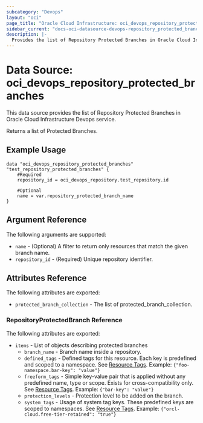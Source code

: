 ```yaml
---
subcategory: "Devops"
layout: "oci"
page_title: "Oracle Cloud Infrastructure: oci_devops_repository_protected_branches"
sidebar_current: "docs-oci-datasource-devops-repository_protected_branches"
description: |-
  Provides the list of Repository Protected Branches in Oracle Cloud Infrastructure Devops service
---
```


# Data Source: oci_devops_repository_protected_branches
This data source provides the list of Repository Protected Branches in Oracle Cloud Infrastructure Devops service.

Returns a list of Protected Branches.


## Example Usage

```hcl
data "oci_devops_repository_protected_branches" "test_repository_protected_branches" {
	#Required
	repository_id = oci_devops_repository.test_repository.id

	#Optional
	name = var.repository_protected_branch_name
}
```

## Argument Reference

The following arguments are supported:

* `name` - (Optional) A filter to return only resources that match the given branch name.
* `repository_id` - (Required) Unique repository identifier.


## Attributes Reference

The following attributes are exported:

* `protected_branch_collection` - The list of protected_branch_collection.

### RepositoryProtectedBranch Reference

The following attributes are exported:

* `items` - List of objects describing protected branches
	* `branch_name` - Branch name inside a repository.
	* `defined_tags` - Defined tags for this resource. Each key is predefined and scoped to a namespace. See [Resource Tags](https://docs.cloud.oracle.com/iaas/Content/General/Concepts/resourcetags.htm). Example: `{"foo-namespace.bar-key": "value"}`
	* `freeform_tags` - Simple key-value pair that is applied without any predefined name, type or scope. Exists for cross-compatibility only.  See [Resource Tags](https://docs.cloud.oracle.com/iaas/Content/General/Concepts/resourcetags.htm). Example: `{"bar-key": "value"}`
	* `protection_levels` - Protection level to be added on the branch.
	* `system_tags` - Usage of system tag keys. These predefined keys are scoped to namespaces. See [Resource Tags](https://docs.cloud.oracle.com/iaas/Content/General/Concepts/resourcetags.htm). Example: `{"orcl-cloud.free-tier-retained": "true"}`

